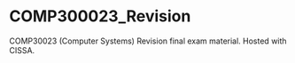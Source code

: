 # COMP300023_Revision
COMP30023 (Computer Systems) Revision final exam material. Hosted with CISSA. 
